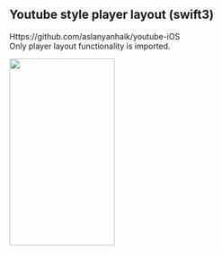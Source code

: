 ## Youtube style player layout (swift3)

Https://github.com/aslanyanhaik/youtube-iOS
<br />
Only player layout functionality is imported.
<br />
<p>
  <img src="https://github.com/veritasware/youtube-style-player-layout/blob/master/demo/demo.gif" height="333" width="187">
</p>

